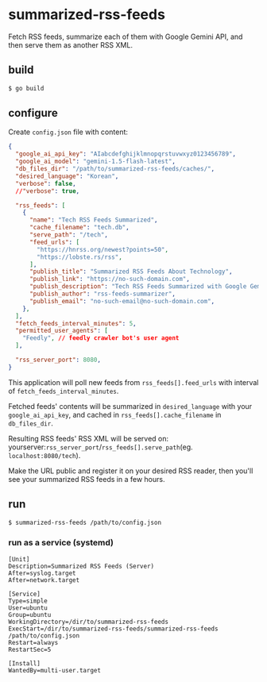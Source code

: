 # summarized-rss-feeds

Fetch RSS feeds, summarize each of them with Google Gemini API, and then serve them as another RSS XML.

## build

```bash
$ go build
```

## configure

Create `config.json` file with content:

```json
{
  "google_ai_api_key": "AIabcdefghijklmnopqrstuvwxyz0123456789",
  "google_ai_model": "gemini-1.5-flash-latest",
  "db_files_dir": "/path/to/summarized-rss-feeds/caches/",
  "desired_language": "Korean",
  "verbose": false,
  //"verbose": true,

  "rss_feeds": [
    {
      "name": "Tech RSS Feeds Summarized",
      "cache_filename": "tech.db",
      "serve_path": "/tech",
      "feed_urls": [
        "https://hnrss.org/newest?points=50",
        "https://lobste.rs/rss",
      ],
      "publish_title": "Summarized RSS Feeds About Technology",
      "publish_link": "https://no-such-domain.com",
      "publish_description": "Tech RSS Feeds Summarized with Google Gemini 1.5 Flash",
      "publish_author": "rss-feeds-summarizer",
      "publish_email": "no-such-email@no-such-domain.com",
    },
  ],
  "fetch_feeds_interval_minutes": 5,
  "permitted_user_agents": [
    "Feedly", // feedly crawler bot's user agent
  ],

  "rss_server_port": 8080,
}
```

This application will poll new feeds from `rss_feeds[].feed_urls` with interval of `fetch_feeds_interval_minutes`.

Fetched feeds' contents will be summarized in `desired_language` with your `google_ai_api_key`, and cached in `rss_feeds[].cache_filename` in `db_files_dir`.

Resulting RSS feeds' RSS XML will be served on: yourserver:`rss_server_port`/`rss_feeds[].serve_path`(eg. `localhost:8080/tech`).

Make the URL public and register it on your desired RSS reader, then you'll see your summarized RSS feeds in a few hours.

## run

```bash
$ summarized-rss-feeds /path/to/config.json
```

### run as a service (systemd)

```
[Unit]
Description=Summarized RSS Feeds (Server)
After=syslog.target
After=network.target

[Service]
Type=simple
User=ubuntu
Group=ubuntu
WorkingDirectory=/dir/to/summarized-rss-feeds
ExecStart=/dir/to/summarized-rss-feeds/summarized-rss-feeds /path/to/config.json
Restart=always
RestartSec=5

[Install]
WantedBy=multi-user.target
```

